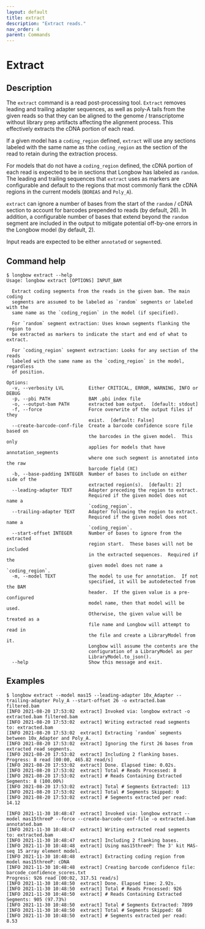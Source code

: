 ```yaml
---
layout: default
title: extract
description: "Extract reads."
nav_order: 4
parent: Commands
---
```


# Extract

## Description

The `extract` command is a read post-processing tool.  `Extract` 
removes leading and trailing adapter sequences, as well as poly-A 
tails from the given reads so that they can be aligned to the 
genome / transcriptome without library prep artifacts affecting 
the alignment process.  This effectively extracts the cDNA 
portion of each read.

If a given model has a `coding_region` defined, `extract` will 
use any sections labeled with the same name as thhe `coding_region`
as the section of the read to retain during the extraction process.  

For models that do not have a `coding_region` defined, the 
cDNA portion of each read is expected to be in sections that
Longbow has labeled as `random`.  The leading and trailing 
sequences that `extract` uses as markers are configurable and 
default to the regions that most commonly flank the cDNA regions
in the current models (`BOREAS` and `Poly_A`).

`extract` can ignore a number of bases from the start of the 
`random` / cDNA section to account for barcodes prepended to 
reads (by default, 26).  In addition, a configurable number
of bases that extend beyond the `random` segment are included in
the output to mitigate potential off-by-one errors in the Longbow
model (by default, 2).  

Input reads are expected to be either `annotate`d or `segment`ed.

## Command help

```shell
$ longbow extract --help
Usage: longbow extract [OPTIONS] INPUT_BAM

  Extract coding segments from the reads in the given bam. The main coding
  segments are assumed to be labeled as `random` segments or labeled with the
  same name as the `coding_region` in the model (if specified).

  For `random` segment extraction: Uses known segments flanking the region to
  be extracted as markers to indicate the start and end of what to extract.

  For `coding_region` segment extraction: Looks for any section of the reads
  labeled with the same name as the `coding_region` in the model, regardless
  of position.

Options:
  -v, --verbosity LVL         Either CRITICAL, ERROR, WARNING, INFO or DEBUG
  -p, --pbi PATH              BAM .pbi index file
  -o, --output-bam PATH       extracted bam output.  [default: stdout]
  -f, --force                 Force overwrite of the output files if they
                              exist.  [default: False]
  --create-barcode-conf-file  Create a barcode confidence score file based on
                              the barcodes in the given model.  This only
                              applies for models that have annotation_segments
                              where one such segment is annotated into the raw
                              barcode field (XC)
  -b, --base-padding INTEGER  Number of bases to include on either side of the
                              extracted region(s).  [default: 2]
  --leading-adapter TEXT      Adapter preceding the region to extract.
                              Required if the given model does not name a
                              `coding_region`.
  --trailing-adapter TEXT     Adapter following the region to extract.
                              Required if the given model does not name a
                              `coding_region`.
  --start-offset INTEGER      Number of bases to ignore from the extracted
                              region start.  These bases will not be included
                              in the extracted sequences.  Required if the
                              given model does not name a `coding_region`.
  -m, --model TEXT            The model to use for annotation.  If not
                              specified, it will be autodetected from the BAM
                              header.  If the given value is a pre-configured
                              model name, then that model will be used.
                              Otherwise, the given value will be treated as a
                              file name and Longbow will attempt to read in
                              the file and create a LibraryModel from it.
                              Longbow will assume the contents are the
                              configuration of a LibraryModel as per
                              LibraryModel.to_json().
  --help                      Show this message and exit.
```

## Examples

```shell
$ longbow extract --model mas15 --leading-adapter 10x_Adapter --trailing-adapter Poly_A --start-offset 26 -o extracted.bam filtered.bam
[INFO 2021-08-20 17:53:02  extract] Invoked via: longbow extract -o extracted.bam filtered.bam
[INFO 2021-08-20 17:53:02  extract] Writing extracted read segments to: extracted.bam
[INFO 2021-08-20 17:53:02  extract] Extracting `random` segments between 10x_Adapter and Poly_A.
[INFO 2021-08-20 17:53:02  extract] Ignoring the first 26 bases from extracted read segments.
[INFO 2021-08-20 17:53:02  extract] Including 2 flanking bases.
Progress: 8 read [00:00, 465.82 read/s]
[INFO 2021-08-20 17:53:02  extract] Done. Elapsed time: 0.02s.
[INFO 2021-08-20 17:53:02  extract] Total # Reads Processed: 8
[INFO 2021-08-20 17:53:02  extract] # Reads Containing Extracted Segments: 8 (100.00%)
[INFO 2021-08-20 17:53:02  extract] Total # Segments Extracted: 113
[INFO 2021-08-20 17:53:02  extract] Total # Segments Skipped: 0
[INFO 2021-08-20 17:53:02  extract] # Segments extracted per read: 14.12
```

```shell
[INFO 2021-11-30 10:48:47  extract] Invoked via: longbow extract --model mas15threeP --force --create-barcode-conf-file -o extracted.bam annotated.bam
[INFO 2021-11-30 10:48:47  extract] Writing extracted read segments to: extracted.bam
[INFO 2021-11-30 10:48:47  extract] Including 2 flanking bases.
[INFO 2021-11-30 10:48:48  extract] Using mas15threeP: The 3' kit MAS-seq 15 array element model.
[INFO 2021-11-30 10:48:48  extract] Extracting coding region from model mas15threeP: cDNA
[INFO 2021-11-30 10:48:48  extract] Creating barcode confidence file: barcode_confidence_scores.txt
Progress: 926 read [00:02, 317.51 read/s]
[INFO 2021-11-30 10:48:50  extract] Done. Elapsed time: 2.92s.
[INFO 2021-11-30 10:48:50  extract] Total # Reads Processed: 926
[INFO 2021-11-30 10:48:50  extract] # Reads Containing Extracted Segments: 905 (97.73%)
[INFO 2021-11-30 10:48:50  extract] Total # Segments Extracted: 7899
[INFO 2021-11-30 10:48:50  extract] Total # Segments Skipped: 68
[INFO 2021-11-30 10:48:50  extract] # Segments extracted per read: 8.53
```
